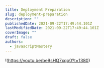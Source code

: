 ```yaml
---
title: Deployment Preparation
slug: deployment-preparation
description: ""
publishedDate: 2021-09-22T17:49:44.101Z
lastModifiedDate: 2021-09-22T17:49:44.101Z
coverImage: ""
draft: false
authors:
  - javascriptMastery
---
```


!(https://youtu.be/be9sHQ7xqo0?t=1380)
